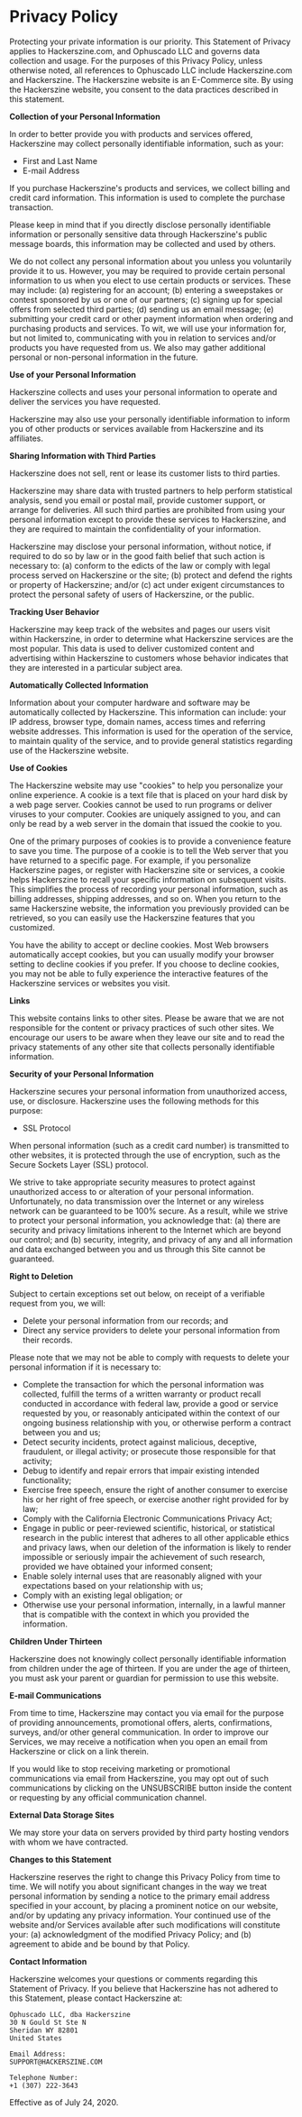 <!-- created: 2020-07-24 13:37:00+00:00 -->
<!-- language: en -->
<!-- title: Privacy Policy -->

# Privacy Policy

Protecting your private information is our priority. This Statement of Privacy applies to Hackerszine.com, and Ophuscado LLC and governs data collection and usage. For the purposes of this Privacy Policy, unless otherwise noted, all references to Ophuscado LLC include Hackerszine.com and Hackerszine. The Hackerszine website is an E-Commerce site. By using the Hackerszine website, you consent to the data practices described in this statement.

**Collection of your Personal Information**

In order to better provide you with products and services offered, Hackerszine may collect personally identifiable information, such as your:

- First and Last Name
- E-mail Address

If you purchase Hackerszine's products and services, we collect billing and credit card information. This information is used to complete the purchase transaction.

Please keep in mind that if you directly disclose personally identifiable information or personally sensitive data through Hackerszine's public message boards, this information may be collected and used by others.

We do not collect any personal information about you unless you voluntarily provide it to us. However, you may be required to provide certain personal information to us when you elect to use certain products or services. These may include: (a) registering for an account; (b) entering a sweepstakes or contest sponsored by us or one of our partners; (c) signing up for special offers from selected third parties; (d) sending us an email message; (e) submitting your credit card or other payment information when ordering and purchasing products and services. To wit, we will use your information for, but not limited to, communicating with you in relation to services and/or products you have requested from us. We also may gather additional personal or non-personal information in the future.

**Use of your Personal Information**

Hackerszine collects and uses your personal information to operate and deliver the services you have requested.

Hackerszine may also use your personally identifiable information to inform you of other products or services available from Hackerszine and its affiliates.

**Sharing Information with Third Parties**

Hackerszine does not sell, rent or lease its customer lists to third parties.

Hackerszine may share data with trusted partners to help perform statistical analysis, send you email or postal mail, provide customer support, or arrange for deliveries. All such third parties are prohibited from using your personal information except to provide these services to Hackerszine, and they are required to maintain the confidentiality of your information.

Hackerszine may disclose your personal information, without notice, if required to do so by law or in the good faith belief that such action is necessary to: (a) conform to the edicts of the law or comply with legal process served on Hackerszine or the site; (b) protect and defend the rights or property of Hackerszine; and/or (c) act under exigent circumstances to protect the personal safety of users of Hackerszine, or the public.

**Tracking User Behavior**

Hackerszine may keep track of the websites and pages our users visit within Hackerszine, in order to determine what Hackerszine services are the most popular. This data is used to deliver customized content and advertising within Hackerszine to customers whose behavior indicates that they are interested in a particular subject area.

**Automatically Collected Information**

Information about your computer hardware and software may be automatically collected by Hackerszine. This information can include: your IP address, browser type, domain names, access times and referring website addresses. This information is used for the operation of the service, to maintain quality of the service, and to provide general statistics regarding use of the Hackerszine website.

**Use of Cookies**

The Hackerszine website may use "cookies" to help you personalize your online experience. A cookie is a text file that is placed on your hard disk by a web page server. Cookies cannot be used to run programs or deliver viruses to your computer. Cookies are uniquely assigned to you, and can only be read by a web server in the domain that issued the cookie to you.

One of the primary purposes of cookies is to provide a convenience feature to save you time. The purpose of a cookie is to tell the Web server that you have returned to a specific page. For example, if you personalize Hackerszine pages, or register with Hackerszine site or services, a cookie helps Hackerszine to recall your specific information on subsequent visits. This simplifies the process of recording your personal information, such as billing addresses, shipping addresses, and so on. When you return to the same Hackerszine website, the information you previously provided can be retrieved, so you can easily use the Hackerszine features that you customized.

You have the ability to accept or decline cookies. Most Web browsers automatically accept cookies, but you can usually modify your browser setting to decline cookies if you prefer. If you choose to decline cookies, you may not be able to fully experience the interactive features of the Hackerszine services or websites you visit.

**Links**

This website contains links to other sites. Please be aware that we are not responsible for the content or privacy practices of such other sites. We encourage our users to be aware when they leave our site and to read the privacy statements of any other site that collects personally identifiable information.

**Security of your Personal Information**

Hackerszine secures your personal information from unauthorized access, use, or disclosure. Hackerszine uses the following methods for this purpose:

- SSL Protocol

When personal information (such as a credit card number) is transmitted to other websites, it is protected through the use of encryption, such as the Secure Sockets Layer (SSL) protocol.

We strive to take appropriate security measures to protect against unauthorized access to or alteration of your personal information. Unfortunately, no data transmission over the Internet or any wireless network can be guaranteed to be 100% secure. As a result, while we strive to protect your personal information, you acknowledge that: (a) there are security and privacy limitations inherent to the Internet which are beyond our control; and (b) security, integrity, and privacy of any and all information and data exchanged between you and us through this Site cannot be guaranteed.

**Right to Deletion**

Subject to certain exceptions set out below, on receipt of a verifiable request from you, we will:

- Delete your personal information from our records; and
- Direct any service providers to delete your personal information from their records.

Please note that we may not be able to comply with requests to delete your personal information if it is necessary to:

- Complete the transaction for which the personal information was collected, fulfill the terms of a written warranty or product recall conducted in accordance with federal law, provide a good or service requested by you, or reasonably anticipated within the context of our ongoing business relationship with you, or otherwise perform a contract between you and us;
- Detect security incidents, protect against malicious, deceptive, fraudulent, or illegal activity; or prosecute those responsible for that activity;
- Debug to identify and repair errors that impair existing intended functionality;
- Exercise free speech, ensure the right of another consumer to exercise his or her right of free speech, or exercise another right provided for by law;
- Comply with the California Electronic Communications Privacy Act;
- Engage in public or peer-reviewed scientific, historical, or statistical research in the public interest that adheres to all other applicable ethics and privacy laws, when our deletion of the information is likely to render impossible or seriously impair the achievement of such research, provided we have obtained your informed consent;
- Enable solely internal uses that are reasonably aligned with your expectations based on your relationship with us;
- Comply with an existing legal obligation; or
- Otherwise use your personal information, internally, in a lawful manner that is compatible with the context in which you provided the information.

**Children Under Thirteen**

Hackerszine does not knowingly collect personally identifiable information from children under the age of thirteen. If you are under the age of thirteen, you must ask your parent or guardian for permission to use this website.

**E-mail Communications**

From time to time, Hackerszine may contact you via email for the purpose of providing announcements, promotional offers, alerts, confirmations, surveys, and/or other general communication. In order to improve our Services, we may receive a notification when you open an email from Hackerszine or click on a link therein.

If you would like to stop receiving marketing or promotional communications via email from Hackerszine, you may opt out of such communications by clicking on the UNSUBSCRIBE button inside the content or requesting by any official communication channel.

**External Data Storage Sites**

We may store your data on servers provided by third party hosting vendors with whom we have contracted.

**Changes to this Statement**

Hackerszine reserves the right to change this Privacy Policy from time to time. We will notify you about significant changes in the way we treat personal information by sending a notice to the primary email address specified in your account, by placing a prominent notice on our website, and/or by updating any privacy information. Your continued use of the website and/or Services available after such modifications will constitute your: (a) acknowledgment of the modified Privacy Policy; and (b) agreement to abide and be bound by that Policy.

**Contact Information**

Hackerszine welcomes your questions or comments regarding this Statement of Privacy. If you believe that Hackerszine has not adhered to this Statement, please contact Hackerszine at:

    Ophuscado LLC, dba Hackerszine
    30 N Gould St Ste N
    Sheridan WY 82801
    United States

    Email Address:
    SUPPORT@HACKERSZINE.COM

    Telephone Number:
    +1 (307) 222-3643

Effective as of July 24, 2020.
